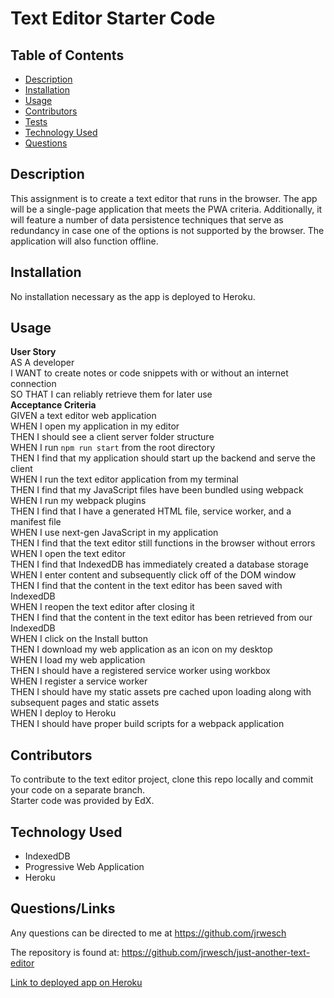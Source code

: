 # Text Editor Starter Code

## Table of Contents
- [Description](#description)
- [Installation](#installation)
- [Usage](#usage)
- [Contributors](#contributors)
- [Tests](#tests)
- [Technology Used](#technology-used)
- [Questions](#questions)

## Description
This assignment is to create a text editor that runs in the browser. The app will be a single-page application that meets the PWA criteria. Additionally, it will feature a number of data persistence techniques that serve as redundancy in case one of the options is not supported by the browser. The application will also function offline.

## Installation

No installation necessary as the app is deployed to Heroku.
 
## Usage
**User Story** </br>
AS A developer</br>
I WANT to create notes or code snippets with or without an internet connection</br>
SO THAT I can reliably retrieve them for later use</br>
**Acceptance Criteria**</br>
GIVEN a text editor web application</br>
WHEN I open my application in my editor</br>
THEN I should see a client server folder structure</br>
WHEN I run `npm run start` from the root directory</br>
THEN I find that my application should start up the backend and serve the client</br>
WHEN I run the text editor application from my terminal</br>
THEN I find that my JavaScript files have been bundled using webpack</br>
WHEN I run my webpack plugins</br>
THEN I find that I have a generated HTML file, service worker, and a manifest file</br>
WHEN I use next-gen JavaScript in my application</br>
THEN I find that the text editor still functions in the browser without errors</br>
WHEN I open the text editor</br>
THEN I find that IndexedDB has immediately created a database storage</br>
WHEN I enter content and subsequently click off of the DOM window</br>
THEN I find that the content in the text editor has been saved with IndexedDB</br>
WHEN I reopen the text editor after closing it</br>
THEN I find that the content in the text editor has been retrieved from our IndexedDB</br>
WHEN I click on the Install button</br>
THEN I download my web application as an icon on my desktop</br>
WHEN I load my web application</br>
THEN I should have a registered service worker using workbox</br>
WHEN I register a service worker</br>
THEN I should have my static assets pre cached upon loading along with subsequent pages and static assets</br>
WHEN I deploy to Heroku</br>
THEN I should have proper build scripts for a webpack application</br>

## Contributors
To contribute to the text editor project, clone this repo locally and commit your code on a separate branch.</br>
Starter code was provided by EdX.
  

## Technology Used
- IndexedDB
- Progressive Web Application
- Heroku

## Questions/Links
Any questions can be directed to me at https://github.com/jrwesch

The repository is found at: https://github.com/jrwesch/just-another-text-editor
  
[Link to deployed app on Heroku](https://text-editor-2237.herokuapp.com/)
